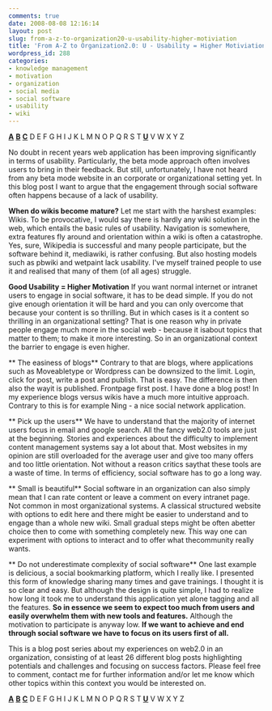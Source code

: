 ```yaml
---
comments: true
date: 2008-08-08 12:16:14
layout: post
slug: from-a-z-to-organization20-u-usability-higher-motiviation
title: 'From A-Z to Organization2.0: U - Usability = Higher Motiviation'
wordpress_id: 288
categories:
- knowledge management
- motivation
- organization
- social media
- social software
- usability
- wiki
---
```


**[A](http://www.crisscrossed.net/2008/05/25/a-adaptation-from-a-z-%e2%80%94-the-long-trail-of-web20-in-an-organization/)** [**B**](http://www.crisscrossed.net/2008/07/02/from-a-z-to-organization20-b-blogging-examples-and-success-factors/) **[C](http://www.crisscrossed.net/2008/06/05/from-a-z-to-organization20-c-cafeteria-%e2%80%94-catching-the-informal/)** D E F G H I J K L M N O P Q R S T [**U**](http://www.crisscrossed.net/2008/08/08/from-a-z-to-organization20-u-usability-higher-motiviation/) V W X Y Z

No doubt in recent years web application has been improving significantly in terms of usability. Particularly, the beta mode approach often involves users to bring in their feedback. But still, unfortunately, I have not heard from any beta mode website in an corporate or organizational setting yet. In this blog post I want to argue that the engagement through social software often happens because of a lack of usability.

**When do wikis become mature?**
Let me start with the harshest examples: Wikis. To be provocative, I would say there is hardly any wiki solution in the web, which entails the basic rules of usability. Navigation is somewhere, extra features fly around and orientation within a wiki is often a catastrophe. Yes, sure, Wikipedia is successful and many people participate, but the software behind it, mediawiki, is rather confusing. But also hosting models such as pbwiki and wetpaint lack usability. I've myself trained people to use it and realised that many of them (of all ages) struggle.

**Good Usability = Higher Motivation**
If you want normal internet or intranet users to engage in social software, it has to be dead simple. If you do not give enough orientation it will be hard and you can only overcome that because your content is so thrilling. But in which cases is it a content so thrilling in an organizational setting?  That is one reason why in private people engage much more in the social web - because it isabout topics that matter to them; to make it more interesting. So in an organizational context the barrier to engage is even higher.

** The easiness of blogs**
Contrary to that are blogs, where applications such as Moveabletype or Wordpress can be downsized to the limit. Login, click for post, write a post and publish. That is easy. The difference is then also the wayit is published. Frontpage first post. I have done a blog post! In my experience blogs versus wikis have a much more intuitive approach. Contrary to this is for example Ning - a nice social network application.



** Pick up the users**
We have to understand that the majority of internet users focus in email and google search. All the fancy web2.0 tools are just at the beginning. Stories and experiences about the difficulty to implement content management systems say a lot about that. Most websites in my opinion are still overloaded for the average user and give too many offers and too little orientation. Not without a reason critics saythat these tools are a waste of time. In terms of efficiency, social software has to go a long way.



** Small is beautiful**
Social software in an organization can also simply mean that I can rate content or leave a comment on every intranet page. Not common in most organizational systems. A classical structured website with options to edit here and there might be easier to understand and to engage than a whole new wiki. Small gradual steps might be often abetter choice then to come with something completely new. This way one can experiment with options to interact and to offer what thecommunity really wants.

** Do not underestimate complexity of social software**
One last example is delicious, a social bookmarking platform, which I really like. I presented this form of knowledge sharing many times and gave trainings. I thought it is so clear and easy. But although the design is quite simple, I had to realize how long it took me to understand this application yet alone tagging and all the features.  **So in essence we seem to expect too much from users and easily overwhelm them with new tools and features.** Although the motivation to participate is anyway low. **If we want to achieve and end through social software we have to focus on its users first of all.**

This is a blog post series about my experiences on web2.0 in an organization, consisting of at least 26 different blog posts highlighting potentials and challenges and focusing on success factors. Please feel free to comment, contact me for further information and/or let me know which other topics within this context you would be interested on.

**[A](http://www.crisscrossed.net/2008/05/25/a-adaptation-from-a-z-%e2%80%94-the-long-trail-of-web20-in-an-organization/)** [**B**](http://www.crisscrossed.net/2008/07/02/from-a-z-to-organization20-b-blogging-examples-and-success-factors/) **[C](http://www.crisscrossed.net/2008/06/05/from-a-z-to-organization20-c-cafeteria-%e2%80%94-catching-the-informal/)** D E F G H I J K L M N O P Q R S T [**U**](http://www.crisscrossed.net/2008/08/08/from-a-z-to-organization20-u-usability-higher-motiviation/) V W X Y Z
